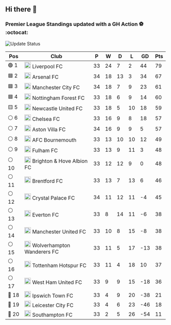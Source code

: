 ## Hi there 👋

<!--
**andregribeiro/andregribeiro** is a ✨ _special_ ✨ repository because its `README.md` (this file) appears on your GitHub profile.

Here are some ideas to get you started:

- 🔭 I’m currently working on ...
- 🌱 I’m currently learning ...
- 👯 I’m looking to collaborate on ...
- 🤔 I’m looking for help with ...
- 💬 Ask me about ...
- 📫 How to reach me: ...
- 😄 Pronouns: ...
- ⚡ Fun fact: ...
-->
### Premier League Standings updated with a GH Action ⚽ :octocat:
![Update Status](https://github.com/andregribeiro/andregribeiro/workflows/Update%20Premier%20League%20Standings/badge.svg)

<!-- STANDINGS:START -->

| Pos |  Club  | P | W | D | L | GD | Pts |
|-----|------|----|---|---|---|----|----|
|  🟢 1 | <img src="https://crests.football-data.org/64.png" alt="Liverpool FC" width="20" height="20"> Liverpool FC | 33 | 24 | 7 | 2 | 44 | 79 |
|  🟦 2 | <img src="https://crests.football-data.org/57.png" alt="Arsenal FC" width="20" height="20"> Arsenal FC | 34 | 18 | 13 | 3 | 34 | 67 |
|  🟦 3 | <img src="https://crests.football-data.org/65.png" alt="Manchester City FC" width="20" height="20"> Manchester City FC | 34 | 18 | 7 | 9 | 23 | 61 |
|  🟦 4 | <img src="https://crests.football-data.org/351.png" alt="Nottingham Forest FC" width="20" height="20"> Nottingham Forest FC | 33 | 18 | 6 | 9 | 14 | 60 |
|  🟨 5 | <img src="https://crests.football-data.org/67.png" alt="Newcastle United FC" width="20" height="20"> Newcastle United FC | 33 | 18 | 5 | 10 | 18 | 59 |
|  ⚪ 6 | <img src="https://crests.football-data.org/61.png" alt="Chelsea FC" width="20" height="20"> Chelsea FC | 33 | 16 | 9 | 8 | 18 | 57 |
|  ⚪ 7 | <img src="https://crests.football-data.org/58.png" alt="Aston Villa FC" width="20" height="20"> Aston Villa FC | 34 | 16 | 9 | 9 | 5 | 57 |
|  ⚪ 8 | <img src="https://crests.football-data.org/bournemouth.png" alt="AFC Bournemouth" width="20" height="20"> AFC Bournemouth | 33 | 13 | 10 | 10 | 12 | 49 |
|  ⚪ 9 | <img src="https://crests.football-data.org/63.png" alt="Fulham FC" width="20" height="20"> Fulham FC | 33 | 13 | 9 | 11 | 3 | 48 |
|  ⚪ 10 | <img src="https://crests.football-data.org/397.png" alt="Brighton & Hove Albion FC" width="20" height="20"> Brighton & Hove Albion FC | 33 | 12 | 12 | 9 | 0 | 48 |
|  ⚪ 11 | <img src="https://crests.football-data.org/402.png" alt="Brentford FC" width="20" height="20"> Brentford FC | 33 | 13 | 7 | 13 | 6 | 46 |
|  ⚪ 12 | <img src="https://crests.football-data.org/354.png" alt="Crystal Palace FC" width="20" height="20"> Crystal Palace FC | 34 | 11 | 12 | 11 | -4 | 45 |
|  ⚪ 13 | <img src="https://crests.football-data.org/62.png" alt="Everton FC" width="20" height="20"> Everton FC | 33 | 8 | 14 | 11 | -6 | 38 |
|  ⚪ 14 | <img src="https://crests.football-data.org/66.png" alt="Manchester United FC" width="20" height="20"> Manchester United FC | 33 | 10 | 8 | 15 | -8 | 38 |
|  ⚪ 15 | <img src="https://crests.football-data.org/76.png" alt="Wolverhampton Wanderers FC" width="20" height="20"> Wolverhampton Wanderers FC | 33 | 11 | 5 | 17 | -13 | 38 |
|  ⚪ 16 | <img src="https://crests.football-data.org/73.png" alt="Tottenham Hotspur FC" width="20" height="20"> Tottenham Hotspur FC | 33 | 11 | 4 | 18 | 10 | 37 |
|  ⚪ 17 | <img src="https://crests.football-data.org/563.png" alt="West Ham United FC" width="20" height="20"> West Ham United FC | 33 | 9 | 9 | 15 | -18 | 36 |
|  🔴 18 | <img src="https://crests.football-data.org/349.png" alt="Ipswich Town FC" width="20" height="20"> Ipswich Town FC | 33 | 4 | 9 | 20 | -38 | 21 |
|  🔴 19 | <img src="https://crests.football-data.org/338.png" alt="Leicester City FC" width="20" height="20"> Leicester City FC | 33 | 4 | 6 | 23 | -46 | 18 |
|  🔴 20 | <img src="https://crests.football-data.org/340.png" alt="Southampton FC" width="20" height="20"> Southampton FC | 33 | 2 | 5 | 26 | -54 | 11 |

<!-- STANDINGS:END -->
